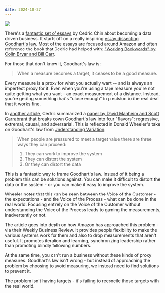 ```yaml
---
date: 2024-10-27
---
```


![](https://media.giphy.com/media/N2QQfEMAogAEQhJlkw/giphy.gif)

There's a [fantastic set of essays][1] by Cedric Chin about becoming a
data driven business.  It starts off on a really inspiring
[essay dissecting Goodhart's law][2].  Most of the essays are focused
around Amazon and often reference the book that Cedric had helped with:
["Working Backwards" by Colin Bryar and Bill Carr][3].

For those that don't know it, Goodhart's law is:

> When a measure becomes a target, it ceases to be a good measure.

Every measure is a proxy for what you actually want -- and is always an
imperfect proxy for it.  Even when you're using a tape measure you're not
quite getting what you want - an exact measurement of a distance.  Instead,
you're getting something that's "close enough" in precision to the real
deal that it works fine.

In [another article][4], Cedric summarized a [paper by David Manheim and Scott Garrabrant][5]
that breaks down Goodhart's law into four "flavors": regressive, extremal,
causal, and adversarial. This is reflected in Donald Wheeler's take on Goodhart's
law from [Understanding Variation][6]:

> When people are pressured to meet a target value there are three ways they can proceed:
>
> 1) They can work to improve the system
> 2) They can distort the system
> 3) Or they can distort the data

This is a fantastic way to frame Goodhart's law.  Instead of it being a
problem this can be solutions against.  You can make it difficult to distort
the data or the system - or you can make it easy to improve the system.

Wheeler notes that this can be seen between the Voice of the Customer - the
expectations - and the Voice of the Process - what can be done in the real world.
Focusing entirely on the Voice of the Customer without understanding the
Voice of the Process leads to gaming the measurements, inadvertently or not.

The article goes into depth on how Amazon has approached this problem - via their
Weekly Business Review.  It provides people flexibility to make the various systems
work for them and also to drop measurements that aren't useful.  It promotes
iteration and learning, synchronizing leadership rather than promoting
blindly following numbers.

At the same time, you can't run a business without these kinds of proxy measures.
Goodhart's law isn't wrong - but instead of approaching the problem by choosing
to avoid measuring, we instead need to find solutions to prevent it.

The problem isn't having targets - it's failing to reconcile those
targets with the real world.


[1]: https://commoncog.com/becoming-data-driven-in-business/
[2]: https://commoncog.com/goodharts-law-not-useful/
[3]: https://www.goodreads.com/book/show/53138083
[4]: https://www.holistics.io/blog/four-types-goodharts-law/?ref=commoncog.com
[5]: https://arxiv.org/abs/1803.04585?ref=commoncog.com
[6]: https://www.goodreads.com/book/show/63859
